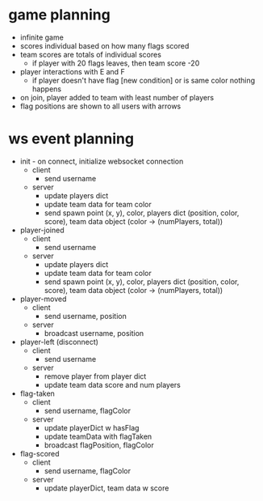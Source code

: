 # game planning
- infinite game
- scores individual based on how many flags scored
- team scores are totals of individual scores
  - if player with 20 flags leaves, then team score -20
- player interactions with E and F
  - if player doesn't have flag [new condition] or is same color nothing happens
- on join, player added to team with least number of players
- flag positions are shown to all users with arrows

# ws event planning
- init - on connect, initialize websocket connection
  - client
    - send username
  - server
    - update players dict
    - update team data for team color
    - send spawn point (x, y), color, players dict (position, color, score), team data object (color -> (numPlayers, total))
- player-joined
  - client
    - send username
  - server
    - update players dict
    - update team data for team color
    - send spawn point (x, y), color, players dict (position, color, score), team data object (color -> (numPlayers, total))
- player-moved
  - client
    - send username, position
  - server
    - broadcast username, position
- player-left (disconnect)
  - client
    - send username
  - server
    - remove player from player dict
    - update team data score and num players
- flag-taken
  - client
    - send username, flagColor
  - server
    - update playerDict w hasFlag
    - update teamData with flagTaken
    - broadcast flagPosition, flagColor
- flag-scored
  - client
    - send username, flagColor
  - server
    - update playerDict, team data w score